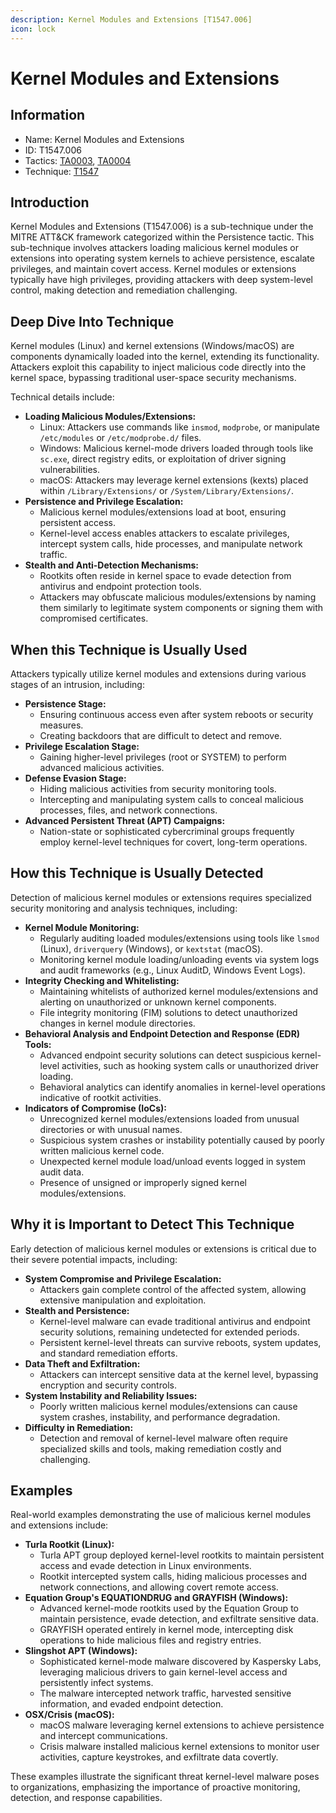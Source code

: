 ```yaml
---
description: Kernel Modules and Extensions [T1547.006]
icon: lock
---
```


# Kernel Modules and Extensions

## Information

- Name: Kernel Modules and Extensions
- ID: T1547.006
- Tactics: [TA0003](../TA0003/TA0003.md), [TA0004](../TA0004/TA0004.md)
- Technique: [T1547](T1547.md)

## Introduction

Kernel Modules and Extensions (T1547.006) is a sub-technique under the MITRE ATT\&CK framework categorized within the Persistence tactic. This sub-technique involves attackers loading malicious kernel modules or extensions into operating system kernels to achieve persistence, escalate privileges, and maintain covert access. Kernel modules or extensions typically have high privileges, providing attackers with deep system-level control, making detection and remediation challenging.

## Deep Dive Into Technique

Kernel modules (Linux) and kernel extensions (Windows/macOS) are components dynamically loaded into the kernel, extending its functionality. Attackers exploit this capability to inject malicious code directly into the kernel space, bypassing traditional user-space security mechanisms.

Technical details include:

- **Loading Malicious Modules/Extensions:**
  - Linux: Attackers use commands like `insmod`, `modprobe`, or manipulate `/etc/modules` or `/etc/modprobe.d/` files.
  - Windows: Malicious kernel-mode drivers loaded through tools like `sc.exe`, direct registry edits, or exploitation of driver signing vulnerabilities.
  - macOS: Attackers may leverage kernel extensions (kexts) placed within `/Library/Extensions/` or `/System/Library/Extensions/`.
- **Persistence and Privilege Escalation:**
  - Malicious kernel modules/extensions load at boot, ensuring persistent access.
  - Kernel-level access enables attackers to escalate privileges, intercept system calls, hide processes, and manipulate network traffic.
- **Stealth and Anti-Detection Mechanisms:**
  - Rootkits often reside in kernel space to evade detection from antivirus and endpoint protection tools.
  - Attackers may obfuscate malicious modules/extensions by naming them similarly to legitimate system components or signing them with compromised certificates.

## When this Technique is Usually Used

Attackers typically utilize kernel modules and extensions during various stages of an intrusion, including:

- **Persistence Stage:**
  - Ensuring continuous access even after system reboots or security measures.
  - Creating backdoors that are difficult to detect and remove.
- **Privilege Escalation Stage:**
  - Gaining higher-level privileges (root or SYSTEM) to perform advanced malicious activities.
- **Defense Evasion Stage:**
  - Hiding malicious activities from security monitoring tools.
  - Intercepting and manipulating system calls to conceal malicious processes, files, and network connections.
- **Advanced Persistent Threat (APT) Campaigns:**
  - Nation-state or sophisticated cybercriminal groups frequently employ kernel-level techniques for covert, long-term operations.

## How this Technique is Usually Detected

Detection of malicious kernel modules or extensions requires specialized security monitoring and analysis techniques, including:

- **Kernel Module Monitoring:**
  - Regularly auditing loaded modules/extensions using tools like `lsmod` (Linux), `driverquery` (Windows), or `kextstat` (macOS).
  - Monitoring kernel module loading/unloading events via system logs and audit frameworks (e.g., Linux AuditD, Windows Event Logs).
- **Integrity Checking and Whitelisting:**
  - Maintaining whitelists of authorized kernel modules/extensions and alerting on unauthorized or unknown kernel components.
  - File integrity monitoring (FIM) solutions to detect unauthorized changes in kernel module directories.
- **Behavioral Analysis and Endpoint Detection and Response (EDR) Tools:**
  - Advanced endpoint security solutions can detect suspicious kernel-level activities, such as hooking system calls or unauthorized driver loading.
  - Behavioral analytics can identify anomalies in kernel-level operations indicative of rootkit activities.
- **Indicators of Compromise (IoCs):**
  - Unrecognized kernel modules/extensions loaded from unusual directories or with unusual names.
  - Suspicious system crashes or instability potentially caused by poorly written malicious kernel code.
  - Unexpected kernel module load/unload events logged in system audit data.
  - Presence of unsigned or improperly signed kernel modules/extensions.

## Why it is Important to Detect This Technique

Early detection of malicious kernel modules or extensions is critical due to their severe potential impacts, including:

- **System Compromise and Privilege Escalation:**
  - Attackers gain complete control of the affected system, allowing extensive manipulation and exploitation.
- **Stealth and Persistence:**
  - Kernel-level malware can evade traditional antivirus and endpoint security solutions, remaining undetected for extended periods.
  - Persistent kernel-level threats can survive reboots, system updates, and standard remediation efforts.
- **Data Theft and Exfiltration:**
  - Attackers can intercept sensitive data at the kernel level, bypassing encryption and security controls.
- **System Instability and Reliability Issues:**
  - Poorly written malicious kernel modules/extensions can cause system crashes, instability, and performance degradation.
- **Difficulty in Remediation:**
  - Detection and removal of kernel-level malware often require specialized skills and tools, making remediation costly and challenging.

## Examples

Real-world examples demonstrating the use of malicious kernel modules and extensions include:

- **Turla Rootkit (Linux):**
  - Turla APT group deployed kernel-level rootkits to maintain persistent access and evade detection in Linux environments.
  - Rootkit intercepted system calls, hiding malicious processes and network connections, and allowing covert remote access.
- **Equation Group's EQUATIONDRUG and GRAYFISH (Windows):**
  - Advanced kernel-mode rootkits used by the Equation Group to maintain persistence, evade detection, and exfiltrate sensitive data.
  - GRAYFISH operated entirely in kernel mode, intercepting disk operations to hide malicious files and registry entries.
- **Slingshot APT (Windows):**
  - Sophisticated kernel-mode malware discovered by Kaspersky Labs, leveraging malicious drivers to gain kernel-level access and persistently infect systems.
  - The malware intercepted network traffic, harvested sensitive information, and evaded endpoint detection.
- **OSX/Crisis (macOS):**
  - macOS malware leveraging kernel extensions to achieve persistence and intercept communications.
  - Crisis malware installed malicious kernel extensions to monitor user activities, capture keystrokes, and exfiltrate data covertly.

These examples illustrate the significant threat kernel-level malware poses to organizations, emphasizing the importance of proactive monitoring, detection, and response capabilities.
